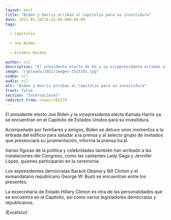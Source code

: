 ```yaml
---
layout: post
title: "Biden y Harris arriban al Capitolio para su investidura"
date: 2021-01-20T16:22:00.000-06:00
tags:
  
  - Capitolio
  
  - Joe Biden
  
  - Estados Unidos
  
author: nil
description: "El presidente electo de EU y su vicepresidenta arriban al Capitolio, acompañados por familiares y amigos, para su toma de posesión"
image: "/uploads/2021/images-2515161.jpg"
video: nil
audio: nil
alt: "Biden y Harris arriban al Capitolio para su investidura"
front: false
section: "Internacional"
redirect_from: /news/182279
---
```


El presidente electo Joe Biden y la vicepresidenta electa Kamala Harris ya se encuentran en el Capitolio de Estados Unidos para su investidura.

Acompañado por familiares y amigos, Biden se detuvo unos momentos a la entrada del edificio para saludar a la prensa y al selecto grupo de invitados que presenciará su juramentación, informa la prensa local.

Varias figuras de la política y celebridades también han arribado a las instalaciones del Congreso, como las cantantes Lady Gaga y Jennifer López, quienes participarán en la ceremonia.

Los expresidentes demócratas Barack Obama y Bill Clinton y el exmandatario republicano George W. Bush se encuentran entre los presentes.

La exsecretaria de Estado Hillary Clinton es otra de las personalidades que se encuentra en el Capitolio, así como varios legisladores demócratas y republicanos.

(Excélsior)